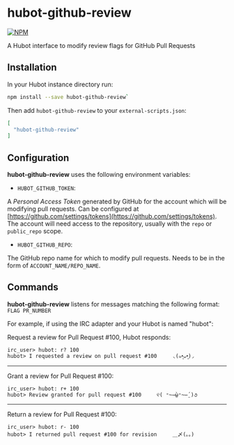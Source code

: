 # hubot-github-review

[![NPM](https://nodei.co/npm/hubot-github-review.png)](https://nodei.co/npm/hubot-github-review/)

A Hubot interface to modify review flags for GitHub Pull Requests

## Installation

In your Hubot instance directory run:

```sh
npm install --save hubot-github-review`
```

Then add `hubot-github-review` to your `external-scripts.json`:

```json
[
  "hubot-github-review"
]
```

## Configuration

**hubot-github-review** uses the following environment variables:

- `HUBOT_GITHUB_TOKEN`:

A *Personal Access Token* generated by GitHub for the account which will be modifying pull requests.
Can be configured at [https://github.com/settings/tokens](https://github.com/settings/tokens). The account will need
access to the repository, usually with the `repo` or `public_repo` scope.

- `HUBOT_GITHUB_REPO`:

The GitHub repo name for which to modify pull requests. Needs to be in the form of `ACCOUNT_NAME/REPO_NAME`.

## Commands

**hubot-github-review** listens for messages matching the following format: `FLAG PR_NUMBER`

For example, if using the IRC adapter and your Hubot is named "hubot":

Request a review for Pull Request #100, Hubot responds:

```
irc_user> hubot: r? 100
hubot> I requested a review on pull request #100     ◟(๑•͈ᴗ•͈)◞
```

---

Grant a review for Pull Request #100:

```
irc_user> hubot: r+ 100
hubot> Review granted for pull request #100     ୧( ⁼̴̶̤̀ω⁼̴̶̤́ )૭
```

---

Return a review for Pull Request #100:

```
irc_user> hubot: r- 100
hubot> I returned pull request #100 for revision     ＿〆(。。)
```
